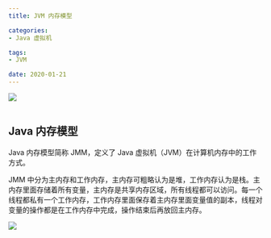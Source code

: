 ```yaml
---
title: JVM 内存模型

categories:
- Java 虚拟机

tags:
- JVM

date: 2020-01-21
---
```


![](https://img-blog.csdn.net/20180730200648583?watermark/2/text/aHR0cHM6Ly9ibG9nLmNzZG4ubmV0L3UwMTI5OTgyNTQ=/font/5a6L5L2T/fontsize/400/fill/I0JBQkFCMA==/dissolve/70)

![]()

## Java 内存模型
Java 内存模型简称 JMM，定义了 Java 虚拟机（JVM）在计算机内存中的工作方式。

JMM 中分为主内存和工作内存，主内存可粗略认为是堆，工作内存认为是栈。主内存里面存储着所有变量，主内存是共享内存区域，所有线程都可以访问。每一个线程都私有一个工作内存，工作内存里面保存着主内存里面变量值的副本，线程对变量的操作都是在工作内存中完成，操作结束后再放回主内存。

![](https://imgconvert.csdnimg.cn/aHR0cDovL2ltZy5ibG9nLmNzZG4ubmV0LzIwMTYwOTIxMTgyMzM3OTA0?x-oss-process=image/format,png)